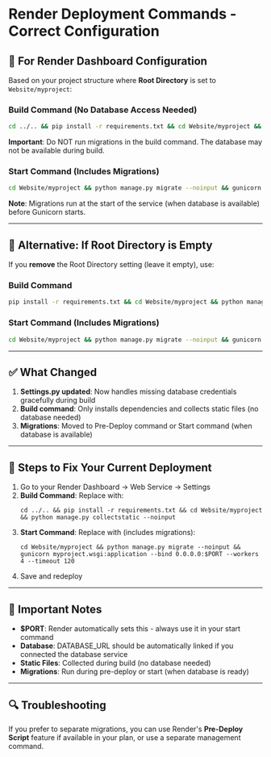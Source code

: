 # Render Deployment Commands - Correct Configuration

## 🎯 **For Render Dashboard Configuration**

Based on your project structure where **Root Directory** is set to `Website/myproject`:

### **Build Command** (No Database Access Needed)
```bash
cd ../.. && pip install -r requirements.txt && cd Website/myproject && python manage.py collectstatic --noinput
```

**Important**: Do NOT run migrations in the build command. The database may not be available during build.

### **Start Command** (Includes Migrations)
```bash
cd Website/myproject && python manage.py migrate --noinput && gunicorn myproject.wsgi:application --bind 0.0.0.0:$PORT --workers 4 --timeout 120
```

**Note**: Migrations run at the start of the service (when database is available) before Gunicorn starts.

---

## 🔄 **Alternative: If Root Directory is Empty**

If you **remove** the Root Directory setting (leave it empty), use:

### **Build Command**
```bash
pip install -r requirements.txt && cd Website/myproject && python manage.py collectstatic --noinput
```

### **Start Command** (Includes Migrations)
```bash
cd Website/myproject && python manage.py migrate --noinput && gunicorn myproject.wsgi:application --bind 0.0.0.0:$PORT --workers 4 --timeout 120
```

---

## ✅ **What Changed**

1. **Settings.py updated**: Now handles missing database credentials gracefully during build
2. **Build command**: Only installs dependencies and collects static files (no database needed)
3. **Migrations**: Moved to Pre-Deploy command or Start command (when database is available)

---

## 📝 **Steps to Fix Your Current Deployment**

1. Go to your Render Dashboard → Web Service → Settings
2. **Build Command**: Replace with:
   ```
   cd ../.. && pip install -r requirements.txt && cd Website/myproject && python manage.py collectstatic --noinput
   ```
3. **Start Command**: Replace with (includes migrations):
   ```
   cd Website/myproject && python manage.py migrate --noinput && gunicorn myproject.wsgi:application --bind 0.0.0.0:$PORT --workers 4 --timeout 120
   ```
5. Save and redeploy

---

## 🚨 **Important Notes**

- **$PORT**: Render automatically sets this - always use it in your start command
- **Database**: DATABASE_URL should be automatically linked if you connected the database service
- **Static Files**: Collected during build (no database needed)
- **Migrations**: Run during pre-deploy or start (when database is ready)

---

## 🔍 **Troubleshooting**

If you prefer to separate migrations, you can use Render's **Pre-Deploy Script** feature if available in your plan, or use a separate management command.

